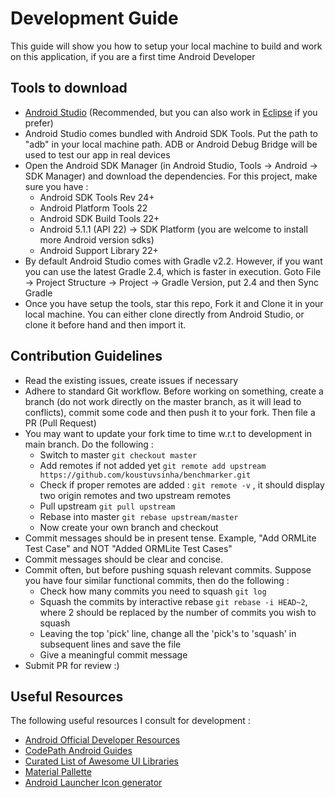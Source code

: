 # Development Guide
This guide will show you how to setup your local machine to build and work on this application, if you are a first time Android Developer

## Tools to download
* [Android Studio](http://developer.android.com/tools/studio/index.html) (Recommended, but you can also work in [Eclipse](http://developer.android.com/sdk/installing/installing-adt.html) if you prefer)
* Android Studio comes bundled with Android SDK Tools. Put the path to "adb" in your local machine path. ADB or Android Debug Bridge will be used to test our app in real devices
* Open the Android SDK Manager (in Android Studio, Tools -> Android -> SDK Manager) and download the dependencies. For this project, make sure you have : 
  * Android SDK Tools Rev 24+
  * Android Platform Tools 22
  * Android SDK Build Tools 22+
  * Android 5.1.1 (API 22) -> SDK Platform (you are welcome to install more Android version sdks)
  * Android Support Library 22+
* By default Android Studio comes with Gradle v2.2. However, if you want you can use the latest Gradle 2.4, which is faster in execution. Goto File -> Project Structure -> Project -> Gradle Version, put 2.4 and then Sync Gradle
* Once you have setup the tools, star this repo, Fork it and Clone it in your local machine. You can either clone directly from Android Studio, or clone it before hand and then import it.

## Contribution Guidelines
* Read the existing issues, create issues if necessary
* Adhere to standard Git workflow. Before working on something, create a branch (do not work directly on the master branch, as it will lead to conflicts), commit some code and then push it to your fork. Then file a PR (Pull Request)
* You may want to update your fork time to time w.r.t to development in main branch. Do the following :
  * Switch to master `git checkout master`
  * Add remotes if not added yet `git remote add upstream https://github.com/koustuvsinha/benchmarker.git`
  * Check if proper remotes are added : `git remote -v` , it should display two origin remotes and two upstream remotes
  * Pull upstream `git pull upstream`
  * Rebase into master `git rebase upstream/master`
  * Now create your own branch and checkout
* Commit messages should be in present tense. Example, "Add ORMLite Test Case" and NOT "Added ORMLite Test Cases"
* Commit messages should be clear and concise.
* Commit often, but before pushing squash relevant commits. Suppose you have four similar functional commits, then do the following :
  * Check how many commits you need to squash `git log`
  * Squash the commits by interactive rebase `git rebase -i HEAD~2`, where 2 should be replaced by the number of commits you wish to squash
  * Leaving the top 'pick' line, change all the 'pick's to 'squash' in subsequent lines and save the file
  * Give a meaningful commit message
* Submit PR for review :)

## Useful Resources
The following useful resources I consult for development :
* [Android Official Developer Resources](http://developer.android.com/training/index.html)
* [CodePath Android Guides](https://guides.codepath.com/android)
* [Curated List of Awesome UI Libraries](https://github.com/wasabeef/awesome-android-ui)
* [Material Pallette](http://www.materialpalette.com/)
* [Android Launcher Icon generator](https://romannurik.github.io/AndroidAssetStudio/icons-launcher.html)
